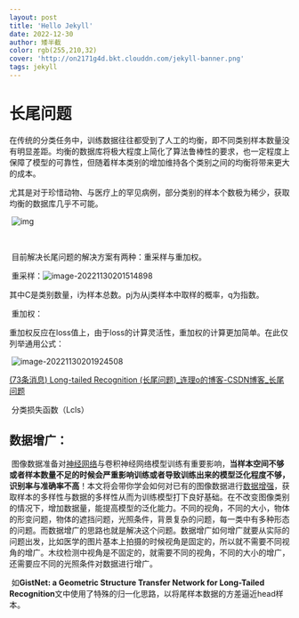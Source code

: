 ```yaml
---
layout: post
title: 'Hello Jekyll'
date: 2022-12-30
author: 矮半截
color: rgb(255,210,32)
cover: 'http://on2171g4d.bkt.clouddn.com/jekyll-banner.png'
tags: jekyll
---
```


# 长尾问题

​		在传统的分类任务中，训练数据往往都受到了人工的均衡，即不同类别样本数量没有明显差距。均衡的数据库将极大程度上简化了算法鲁棒性的要求，也一定程度上保障了模型的可靠性，但随着样本类别的增加维持各个类别之间的均衡将带来更大的成本。

​		尤其是对于珍惜动物、与医疗上的罕见病例，部分类别的样本个数极为稀少，获取均衡的数据库几乎不可能。

​		![img](https://img-blog.csdnimg.cn/1229308b7cad4c33bc6c9a5070006e0b.png#pic_center)

​		

​		目前解决长尾问题的解决方案有两种：重采样与重加权。

​		重采样：![image-20221130201514898](C:\Users\de'l'l\AppData\Roaming\Typora\typora-user-images\image-20221130201514898.png)

​		其中C是类别数量，i为样本总数。pj为从j类样本中取样的概率，q为指数。

​		重加权：

​		重加权反应在loss值上，由于loss的计算灵活性，重加权的计算更加简单。在此仅列举通用公式：

​		![image-20221130201924508](C:\Users\de'l'l\AppData\Roaming\Typora\typora-user-images\image-20221130201924508.png)

[(73条消息) Long-tailed Recognition (长尾问题)_连理o的博客-CSDN博客_长尾问题](https://blog.csdn.net/weixin_42437114/article/details/120439298)

​		分类损失函数（Lcls）

## 数据增广：

​		图像数据准备对[神经网络](https://so.csdn.net/so/search?q=神经网络&spm=1001.2101.3001.7020)与卷积神经网络模型训练有重要影响，**当样本空间不够或者样本数量不足的时候会严重影响训练或者导致训练出来的模型泛化程度不够，识别率与准确率不高**！本文将会带你学会如何对已有的图像数据进行[数据增强](https://so.csdn.net/so/search?q=数据增强&spm=1001.2101.3001.7020)，获取样本的多样性与数据的多样性从而为训练模型打下良好基础。在不改变图像类别的情况下，增加数据量，能提高模型的泛化能力。
​    	不同的视角，不同的大小，物体的形变问题，物体的遮挡问题，光照条件，背景复杂的问题，每一类中有多种形态的问题。 
​		而数据增广的思路也就是解决这个问题。数据增广如何增广就要从实际的问题出发，比如医学的图片基本上拍摄的时候视角是固定的，所以就不需要不同视角的增广。木纹检测中视角是不固定的，就需要不同的视角，不同的大小的增广，还需要应不同的光照条件对数据进行增广。

​		如**GistNet: a Geometric Structure Transfer Network for Long-Tailed Recognition**文中使用了特殊的归一化思路，以将尾样本数据的方差逼近head样本。

​		





